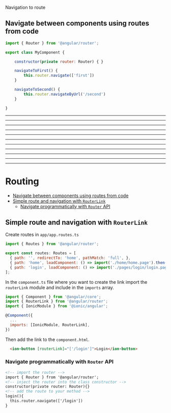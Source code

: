 Navigation to route

## Navigate between components using routes from code

```js
import { Router } from '@angular/router';

export class MyComponent {

    constructor(private router: Router) { }

    navigateToFirst() {
        this.router.navigate(['first'])
    }

    navigateToSecond() {
        this.router.navigateByUrl('/second')
    }

}
```

---
---
---
---
---
---
---
---
---
---
---


# Routing

- [Navigate between components using routes from code](#navigate-between-components-using-routes-from-code)
- [Simple route and navigation with `RouterLink`](#simple-route-and-navigation-with-routerlink)
    - [Navigate programmatically with `Router` API](#navigate-programmatically-with-router-api)

## Simple route and navigation with `RouterLink`

Create routes in `app/app.routes.ts`

```js
import { Routes } from '@angular/router';

export const routes: Routes = [
  { path: '', redirectTo: 'home', pathMatch: 'full', },
  { path: 'home', loadComponent: () => import('./home/home.page').then((m) => m.HomePage), },
  { path: 'login', loadComponent: () => import('./pages/login/login.page').then(m => m.LoginPage) },
];
```

In the `component.ts` file where you want to create the link import the `routerLink` module and include in the `imports` array.

```js
import { Component } from '@angular/core';
import { RouterLink } from '@angular/router';
import { IonicModule } from '@ionic/angular';

@Component({
  ...
  imports: [IonicModule, RouterLink],
})
```

Then add the link to the `component.html`.
```html
  <ion-button [routerLink]="['/login']">Login</ion-button>
```

### Navigate programmatically with `Router` API

```html
<!-- import the router -->
import { Router } from '@angular/router';
<!-- inject the router into the class constructor -->
constructor(private router: Router){}
<!-- add the route to your method -->
login(){
  this.router.navigate(['/login'])
}
```
